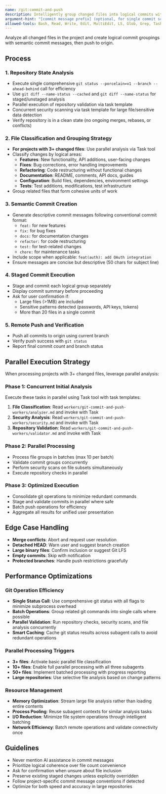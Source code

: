 ```yaml
---
name: /git:commit-and-push
description: Intelligently group changed files into logical commits with semantic messages and push to origin
argument-hint: "[commit message prefix] (optional, for single commit scenarios)"
allowed-tools: Bash, Read, Write, Edit, MultiEdit, LS, Glob, Grep, Task
---
```

<!-- OPTIMIZATION_TIMESTAMP: 2025-08-07 15:58:25 -->

Analyze all changed files in the project and create logical commit groupings with semantic commit messages, then push to origin.

## Process

### 1. Repository State Analysis
- Execute single comprehensive `git status --porcelain=v1 --branch --ahead-behind` call for efficiency
- Use `git diff --name-status --cached` and `git diff --name-status` for staged/unstaged analysis
- Parallel execution of repository validation via task template
- Concurrent security scanning via task template for large file/sensitive data detection
- Verify repository is in a clean state (no ongoing merges, rebases, or conflicts)

### 2. File Classification and Grouping Strategy
- **For projects with 3+ changed files**: Use parallel analysis via Task tool
- Classify changes by logical areas:
  - **Features**: New functionality, API additions, user-facing changes
  - **Fixes**: Bug corrections, error handling improvements
  - **Refactoring**: Code restructuring without functional changes  
  - **Documentation**: README, comments, API docs, guides
  - **Configuration**: Build files, dependencies, environment settings
  - **Tests**: Test additions, modifications, test infrastructure
- Group related files that form cohesive units of work

### 3. Semantic Commit Creation
- Generate descriptive commit messages following conventional commit format:
  - `feat:` for new features
  - `fix:` for bug fixes
  - `docs:` for documentation changes
  - `refactor:` for code restructuring
  - `test:` for test-related changes
  - `chore:` for maintenance tasks
- Include scope when applicable: `feat(auth): add OAuth integration`
- Ensure messages are concise but descriptive (50 chars for subject line)

### 4. Staged Commit Execution
- Stage and commit each logical group separately
- Display commit summary before proceeding
- Ask for user confirmation if:
  - Large files (>1MB) are included
  - Sensitive patterns detected (passwords, API keys, tokens)
  - More than 20 files in a single commit

### 5. Remote Push and Verification
- Push all commits to origin using current branch
- Verify push success with `git status`
- Report final commit count and branch status

## Parallel Execution Strategy
When processing projects with 3+ changed files, leverage parallel analysis:

### Phase 1: Concurrent Initial Analysis
Execute these tasks in parallel using Task tool with task templates:
1. **File Classification**: Read `workers/git-commit-and-push-workers/analyzer.md` and invoke with Task
2. **Security Analysis**: Read `workers/git-commit-and-push-workers/security.md` and invoke with Task
3. **Repository Validation**: Read `workers/git-commit-and-push-workers/validator.md` and invoke with Task

### Phase 2: Parallel Processing
- Process file groups in batches (max 10 per batch)
- Validate commit groups concurrently
- Perform security scans on file subsets simultaneously
- Execute repository checks in parallel

### Phase 3: Optimized Execution
- Consolidate git operations to minimize redundant commands
- Stage and validate commits in parallel where safe
- Batch push operations for efficiency
- Aggregate all results for unified user presentation

## Edge Case Handling
- **Merge conflicts**: Abort and request user resolution
- **Detached HEAD**: Warn user and suggest branch creation
- **Large binary files**: Confirm inclusion or suggest Git LFS
- **Empty commits**: Skip with notification
- **Protected branches**: Handle push restrictions gracefully

## Performance Optimizations

### Git Operation Efficiency
- **Single Status Call**: Use comprehensive git status with all flags to minimize subprocess overhead
- **Batch Operations**: Group related git commands into single calls where possible
- **Parallel Validation**: Run repository checks, security scans, and file analysis concurrently
- **Smart Caching**: Cache git status results across subagent calls to avoid redundant operations

### Parallel Processing Triggers
- **3+ files**: Activate basic parallel file classification
- **10+ files**: Enable full parallel processing with all three subagents
- **50+ files**: Implement batched processing with progress reporting
- **Large repositories**: Use selective file analysis based on change patterns

### Resource Management
- **Memory Optimization**: Stream large file analysis rather than loading entire contents
- **Process Pooling**: Reuse subagent contexts for similar analysis tasks
- **I/O Reduction**: Minimize file system operations through intelligent batching
- **Network Efficiency**: Batch remote operations and validate connectivity once

## Guidelines
- Never mention AI assistance in commit messages
- Prioritize logical coherence over file count convenience
- Ask for confirmation when unsure about file inclusion
- Preserve existing staged changes unless explicitly overridden
- Follow project-specific commit message conventions if detected
- Optimize for both speed and accuracy in large repositories
